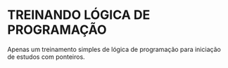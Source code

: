 # TREINANDO LÓGICA DE PROGRAMAÇÃO

Apenas um treinamento simples de lógica de programação para iniciação de estudos com ponteiros.
